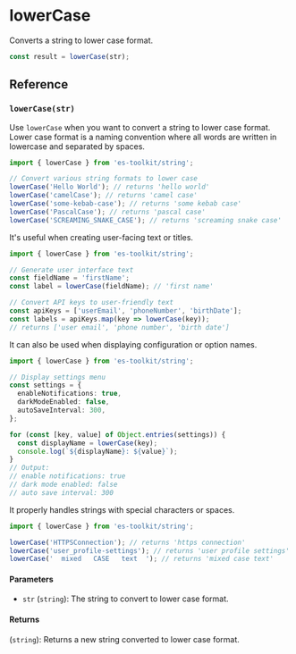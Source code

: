 # lowerCase

Converts a string to lower case format.

```typescript
const result = lowerCase(str);
```

## Reference

### `lowerCase(str)`

Use `lowerCase` when you want to convert a string to lower case format. Lower case format is a naming convention where all words are written in lowercase and separated by spaces.

```typescript
import { lowerCase } from 'es-toolkit/string';

// Convert various string formats to lower case
lowerCase('Hello World'); // returns 'hello world'
lowerCase('camelCase'); // returns 'camel case'
lowerCase('some-kebab-case'); // returns 'some kebab case'
lowerCase('PascalCase'); // returns 'pascal case'
lowerCase('SCREAMING_SNAKE_CASE'); // returns 'screaming snake case'
```

It's useful when creating user-facing text or titles.

```typescript
import { lowerCase } from 'es-toolkit/string';

// Generate user interface text
const fieldName = 'firstName';
const label = lowerCase(fieldName); // 'first name'

// Convert API keys to user-friendly text
const apiKeys = ['userEmail', 'phoneNumber', 'birthDate'];
const labels = apiKeys.map(key => lowerCase(key));
// returns ['user email', 'phone number', 'birth date']
```

It can also be used when displaying configuration or option names.

```typescript
import { lowerCase } from 'es-toolkit/string';

// Display settings menu
const settings = {
  enableNotifications: true,
  darkModeEnabled: false,
  autoSaveInterval: 300,
};

for (const [key, value] of Object.entries(settings)) {
  const displayName = lowerCase(key);
  console.log(`${displayName}: ${value}`);
}
// Output:
// enable notifications: true
// dark mode enabled: false
// auto save interval: 300
```

It properly handles strings with special characters or spaces.

```typescript
import { lowerCase } from 'es-toolkit/string';

lowerCase('HTTPSConnection'); // returns 'https connection'
lowerCase('user_profile-settings'); // returns 'user profile settings'
lowerCase('  mixed   CASE   text  '); // returns 'mixed case text'
```

#### Parameters

- `str` (`string`): The string to convert to lower case format.

#### Returns

(`string`): Returns a new string converted to lower case format.
